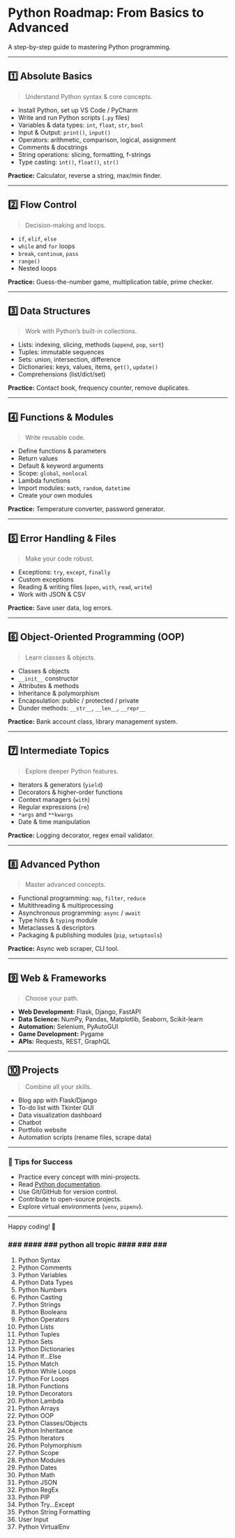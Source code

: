 # Python Roadmap: From Basics to Advanced

A step-by-step guide to mastering Python programming.

---

## 1️⃣ Absolute Basics
> Understand Python syntax & core concepts.

- Install Python, set up VS Code / PyCharm
- Write and run Python scripts (`.py` files)
- Variables & data types: `int`, `float`, `str`, `bool`
- Input & Output: `print()`, `input()`
- Operators: arithmetic, comparison, logical, assignment
- Comments & docstrings
- String operations: slicing, formatting, f-strings
- Type casting: `int()`, `float()`, `str()`

**Practice:** Calculator, reverse a string, max/min finder.

---

## 2️⃣ Flow Control
> Decision-making and loops.

- `if`, `elif`, `else`
- `while` and `for` loops
- `break`, `continue`, `pass`
- `range()`
- Nested loops

**Practice:** Guess-the-number game, multiplication table, prime checker.

---

## 3️⃣ Data Structures
> Work with Python’s built-in collections.

- Lists: indexing, slicing, methods (`append`, `pop`, `sort`)
- Tuples: immutable sequences
- Sets: union, intersection, difference
- Dictionaries: keys, values, items, `get()`, `update()`
- Comprehensions (list/dict/set)

**Practice:** Contact book, frequency counter, remove duplicates.

---

## 4️⃣ Functions & Modules
> Write reusable code.

- Define functions & parameters
- Return values
- Default & keyword arguments
- Scope: `global`, `nonlocal`
- Lambda functions
- Import modules: `math`, `random`, `datetime`
- Create your own modules

**Practice:** Temperature converter, password generator.

---

## 5️⃣ Error Handling & Files
> Make your code robust.

- Exceptions: `try`, `except`, `finally`
- Custom exceptions
- Reading & writing files (`open`, `with`, `read`, `write`)
- Work with JSON & CSV

**Practice:** Save user data, log errors.

---

## 6️⃣ Object-Oriented Programming (OOP)
> Learn classes & objects.

- Classes & objects
- `__init__` constructor
- Attributes & methods
- Inheritance & polymorphism
- Encapsulation: public / protected / private
- Dunder methods: `__str__`, `__len__`, `__repr__`

**Practice:** Bank account class, library management system.

---

## 7️⃣ Intermediate Topics
> Explore deeper Python features.

- Iterators & generators (`yield`)
- Decorators & higher-order functions
- Context managers (`with`)
- Regular expressions (`re`)
- `*args` and `**kwargs`
- Date & time manipulation

**Practice:** Logging decorator, regex email validator.

---

## 8️⃣ Advanced Python
> Master advanced concepts.

- Functional programming: `map`, `filter`, `reduce`
- Multithreading & multiprocessing
- Asynchronous programming: `async` / `await`
- Type hints & `typing` module
- Metaclasses & descriptors
- Packaging & publishing modules (`pip`, `setuptools`)

**Practice:** Async web scraper, CLI tool.

---

## 9️⃣ Web & Frameworks
> Choose your path.

- **Web Development:** Flask, Django, FastAPI
- **Data Science:** NumPy, Pandas, Matplotlib, Seaborn, Scikit-learn
- **Automation:** Selenium, PyAutoGUI
- **Game Development:** Pygame
- **APIs:** Requests, REST, GraphQL

---

## 🔟 Projects
> Combine all your skills.

- Blog app with Flask/Django
- To-do list with Tkinter GUI
- Data visualization dashboard
- Chatbot
- Portfolio website
- Automation scripts (rename files, scrape data)

---

### 📌 Tips for Success
- Practice every concept with mini-projects.
- Read [Python documentation](https://docs.python.org/3/).
- Use Git/GitHub for version control.
- Contribute to open-source projects.
- Explore virtual environments (`venv`, `pipenv`).

---

Happy coding! 🚀


### ### #### ### python all tropic #### ### ### ### 
1. Python Syntax
2. Python Comments
3. Python Variables
4. Python Data Types
5. Python Numbers
6. Python Casting
7. Python Strings
8. Python Booleans
9. Python Operators
10. Python Lists
11. Python Tuples
12. Python Sets
13. Python Dictionaries
14. Python If...Else
16. Python Match
17. Python While Loops
18. Python For Loops
19. Python Functions
20. Python Decorators
21. Python Lambda
22. Python Arrays
23. Python OOP
24. Python Classes/Objects
25. Python Inheritance
26. Python Iterators
27. Python Polymorphism
28. Python Scope
29. Python Modules
30. Python Dates
31. Python Math
32. Python JSON
33. Python RegEx
34. Python PIP
35. Python Try...Except
36. Python String Formatting
37.  User Input
38. Python VirtualEnv
